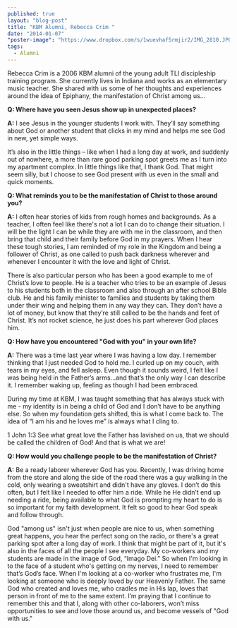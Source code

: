 ```yaml
---
published: true
layout: "blog-post"
title: "KBM Alumni, Rebecca Crim "
date: "2014-01-07"
"poster-image": "https://www.dropbox.com/s/1wuevhaf5rmjir2/IMG_2810.JPG"
tags: 
  - Alumni
---
```

Rebecca Crim is a 2006 KBM alumni of the young adult TLI discipleship training program. She currently lives in Indiana and works as an elementary music teacher. She shared with us some of her thoughts and experiences around the idea of Epiphany, the manifestation of Christ among us...

**Q: Where have you seen Jesus show up in unexpected places?**

**A:** I see Jesus in the younger students I work with. They’ll say something about God or another student that clicks in my mind and helps me see God in new, yet simple ways.

It’s also in the little things – like when I had a long day at work, and suddenly out of nowhere, a more than rare good parking spot greets me as I turn into my apartment complex. In little things like that, I thank God. That might seem silly, but I choose to see God present with us even in the small and quick moments.

**Q: What reminds you to be the manifestation of Christ to those around you?**

**A:** I often hear stories of kids from rough homes and backgrounds. As a teacher, I often feel like there's not a lot I can do to change their situation. I will be the light I can be while they are with me in the classroom, and then bring that child and their family before God in my prayers. When I hear these tough stories, I am reminded of my role in the Kingdom and being a follower of Christ, as one called to push back darkness wherever and whenever I encounter it with the love and light of Christ.

There is also particular person who has been a good example to me of Christ’s love to people. He is a teacher who tries to be an example of Jesus to his students both in the classroom and also through an after school Bible club. He and his family minister to families and students by taking them under their wing and helping them in any way they can. They don’t have a lot of money, but know that they’re still called to be the hands and feet of Christ. It’s not rocket science, he just does his part wherever God places him.

**Q: How have you encountered "God with you" in your own life?**

**A:** There was a time last year where I was having a low day. I remember thinking that I just needed God to hold me. I curled up on my couch, with tears in my eyes, and fell asleep. Even though it sounds weird, I felt like I was being held in the Father’s arms…and that’s the only way I can describe it. I remember waking up, feeling as though I had been embraced.

During my time at KBM, I was taught something that has always stuck with me - my identity is in being a child of God and I don’t have to be anything else. So when my foundation gets shifted, this is what I come back to. The idea of “I am his and he loves me” is always what I cling to.

1 John 1:3
See what great love the Father has lavished on us, that we should be called the children of God! And that is what we are!


**Q: How would you challenge people to be the manifestation of Christ?**

**A:** Be a ready laborer wherever God has you. Recently, I was driving home from the store and along the side of the road there was a guy walking in the cold, only wearing a sweatshirt and didn't have any gloves. I don’t do this often, but I felt like I needed to offer him a ride. While he He didn’t end up needing a ride, being available to what God is prompting my heart to do is so important for my faith development. It felt so good to hear God speak and follow through.  

God "among us" isn't just when people are nice to us, when something great happens, you hear the perfect song on the radio, or there's a great parking spot after a long day of work. I think that might be part of it, but it's also in the faces of all the people I see everyday.  My co-workers and my students are made in the image of God, “Imago Dei.”  So when I'm looking in to the face of a student who's getting on my nerves, I need to remember that’s God’s face. When I'm looking at a co-worker who frustrates me, I'm looking at someone who is deeply loved by our Heavenly Father. The same God who created and loves me, who cradles me in His lap, loves that person in front of me to the same extent.  I’m praying that I continue to remember this and that I, along with other co-laborers, won’t miss opportunities to see and love those around us, and become vessels of "God with us."